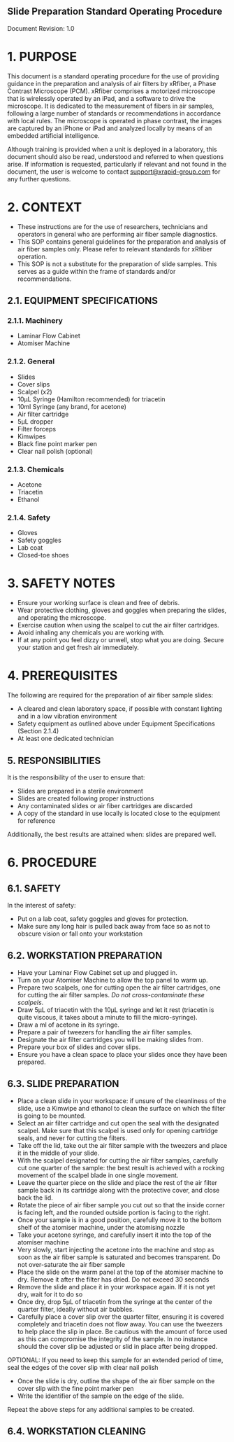 Slide Preparation Standard Operating Procedure
---

Document Revision: 1.0

# 1. PURPOSE

This document is a standard operating procedure for the use of providing guidance in the preparation and analysis of air filters by xRfiber, a Phase Contrast Microscope (PCM).
xRfiber comprises a motorized microscope that is wirelessly operated by an iPad, and a software to drive the microscope. It is dedicated to the measurement of fibers in air samples, following a large number of standards or recommendations in accordance with local rules. The microscope is operated in phase contrast, the images are captured by an iPhone or iPad and analyzed locally by means of an embedded artificial intelligence.

Although training is provided when a unit is deployed in a laboratory, this document should also be read, understood and referred to when questions arise.
If information is requested, particularly if relevant and not found in the document, the user is welcome to contact [support@xrapid-group.com][1] for any further questions.


# 2. CONTEXT

- These instructions are for the use of researchers, technicians and operators in general who are performing air fiber sample diagnostics.
- This SOP contains general guidelines for the preparation and analysis of air fiber samples only. Please refer to relevant standards for xRfiber operation.
- This SOP is not a substitute for the preparation of slide samples. This serves as a guide within the frame of standards and/or recommendations.

## 2.1. EQUIPMENT SPECIFICATIONS

### 2.1.1. Machinery

- Laminar Flow Cabinet
- Atomiser Machine

### 2.1.2. General

- Slides
- Cover slips
- Scalpel (x2)
- 10μL Syringe (Hamilton recommended) for triacetin
- 10ml Syringe (any brand, for acetone)
- Air filter cartridge
- 5μL dropper
- Filter forceps
- Kimwipes
- Black fine point marker pen
- Clear nail polish (optional)

### 2.1.3. Chemicals

- Acetone
- Triacetin
- Ethanol

### 2.1.4. Safety

- Gloves
- Safety goggles
- Lab coat
- Closed-toe shoes

# 3. SAFETY NOTES

- Ensure your working surface is clean and free of debris.
- Wear protective clothing, gloves and goggles when preparing the slides, and operating the microscope.
- Exercise caution when using the scalpel to cut the air filter cartridges.
- Avoid inhaling any chemicals you are working with. 
- If at any point you feel dizzy or unwell, stop what you are doing. Secure your station and get fresh air immediately.

# 4. PREREQUISITES

The following are required for the preparation of air fiber sample slides:

- A cleared and clean laboratory space, if possible with constant lighting and in a low vibration environment
- Safety equipment as outlined above under Equipment Specifications (Section 2.1.4)
- At least one dedicated technician

## 5. RESPONSIBILITIES

It is the responsibility of the user to ensure that:

- Slides are prepared in a sterile environment
- Slides are created following proper instructions
- Any contaminated slides or air fiber cartridges are discarded
- A copy of the standard in use locally is located close to the equipment for reference

Additionally, the best results are attained when: slides are prepared well.

# 6. PROCEDURE

## 6.1. SAFETY

In the interest of safety:
- Put on a lab coat, safety goggles and gloves for protection.
- Make sure any long hair is pulled back away from face so as not to obscure vision or fall onto your workstation

## 6.2. WORKSTATION PREPARATION

- Have your Laminar Flow Cabinet set up and plugged in. 
- Turn on your Atomiser Machine to allow the top panel to warm up. 
- Prepare two scalpels, one for cutting open the air filter cartridges, one for cutting the air filter samples. _Do not cross-contaminate these scalpels_. 
- Draw 5μL of triacetin with the 10μL syringe and let it rest (triacetin is quite viscous, it takes about a minute to fill the micro-syringe). 
- Draw a ml of acetone in its syringe.
- Prepare a pair of tweezers for handling the air filter samples.
- Designate the air filter cartridges you will be making slides from.
- Prepare your box of slides and cover slips.
- Ensure you have a clean space to place your slides once they have been prepared.

## 6.3. SLIDE PREPARATION

- Place a clean slide in your workspace: if unsure of the cleanliness of the slide, use a Kimwipe and ethanol to clean the surface on which the filter is going to be mounted.
- Select an air filter cartridge and cut open the seal with the designated scalpel. Make sure that this scalpel is used only for opening cartridge seals, and never for cutting the filters.
- Take off the lid, take out the air filter sample with the tweezers and place it in the middle of your slide. 
- With the scalpel designated for cutting the air filter samples, carefully cut one quarter of the sample: the best result is achieved with a rocking movement of the scalpel blade in one single movement.
- Leave the quarter piece on the slide and place the rest of the air filter sample back in its cartridge along with the protective cover, and close back the lid.
- Rotate the piece of air fiber sample you cut out so that the inside corner is facing left, and the rounded outside portion is facing to the right.
- Once your sample is in a good position, carefully move it to the bottom shelf of the atomiser machine, under the atomising nozzle
- Take your acetone syringe, and carefully insert it into the top of the atomiser machine
- Very slowly, start injecting the acetone into the machine and stop as soon as the air fiber sample is saturated and becomes transparent. Do not over-saturate the air fiber sample
- Place the slide on the warm panel at the top of the atomiser machine to dry. Remove it after the filter has dried. Do not exceed 30 seconds
- Remove the slide and place it in your workspace again. If it is not yet dry, wait for it to do so
- Once dry, drop 5μL of triacetin from the syringe at the center of the quarter filter, ideally without air bubbles.
- Carefully place a cover slip over the quarter filter, ensuring it is covered completely and triacetin does not flow away. You can use the tweezers to help place the slip in place. Be cautious with the amount of force used as this can compromise the integrity of the sample. In no instance should the cover slip be adjusted or slid in place after being dropped.

OPTIONAL: If you need to keep this sample for an extended period of time, seal the edges of the cover slip with clear nail polish

- Once the slide is dry, outline the shape of the air fiber sample on the cover slip with the fine point marker pen
- Write the identifier of the sample on the edge of the slide. 

Repeat the above steps for any additional samples to be created.

## 6.4. WORKSTATION CLEANING

[1]:	mailto:%20support@xrapid-group.com